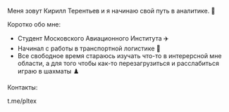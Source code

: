 Меня зовут Кирилл Терентьев и я начинаю свой путь в аналитике. :information_desk_person:

Коротко обо мне:
- Студент Московского Авиационного Института :airplane:
- Начинал с работы в транспортной логистике :truck:
- Все свободное время стараюсь изучать что-то в интерерсной мне области, а для того чтобы как-то перезагрузиться и расслабиться играю в шахматы :chess_pawn:

Контакты:

t.me/pltex
